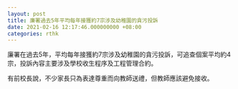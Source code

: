 ```yaml
---
layout: post
title: 廉署過去5年平均每年接獲約7宗涉及幼稚園的貪污投訴
date: 2021-02-16 12:17:46.000000000 +08:00
categories: rthk
---
```


廉署在過去5年，平均每年接獲約7宗涉及幼稚園的貪污投訴，可追查個案平均約4宗，投訴內容主要涉及學校收生程序及工程管理合約。

有前校長說，不少家長只為表達尊重而向教師送禮，但教師應該避免接收。
